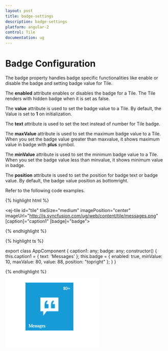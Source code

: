 ```yaml
---
layout: post
title: badge-settings
description: badge-settings
platform: angular-2
control: Tile
documentation: ug
---
```


# Badge Configuration

The badge property handles badge specific functionalities like enable or disable the badge and setting badge value for Tile.

The **enabled** attribute enables or disables the badge for a Tile. The Tile renders with hidden badge when it is set as false.

The **value** attribute is used to set the badge value to a Tile. By default, the Value is set to **1** on initialization. 

The **text** attribute is used to set the text instead of number for Tile badge. 

The **maxValue** attribute is used to set the maximum badge value to a Tile. When you set the badge value greater than maxvalue, it shows maximum value in badge with **plus** symbol. 

The **minValue** attribute is used to set the minimum badge value to a Tile. When you set the badge value less than minvalue, it shows minimum value in badge.

The **position** attribute is used to set the position for badge text or badge value. By default, the badge value position as bottomright.

Refer to the following code examples.

{% highlight html %}

<ej-tile id="tile" tileSize="medium" imagePosition="center" imageUrl="http://js.syncfusion.com/ug/web/content/tile/messages.png" [caption]="caption1" [badge]="badge">
</ej-tile>   
    
{% endhighlight %}

{% highlight ts %}

export class AppComponent {
    caption1: any;
    badge: any;
    constructor() {
        this.caption1 = { text: 'Messages' };
        this.badge = { enabled: true, minValue: 10, maxValue: 80, value: 88, position: "topright" };
    }
}

{% endhighlight %}

![](Functionality_images/Configure-Badge_img1.png)
